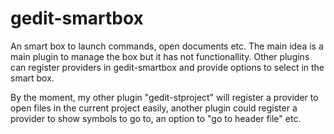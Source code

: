 gedit-smartbox
==============

An smart box to launch commands, open documents etc. The main idea is a
main plugin to manage the box but it has not functionallity. Other plugins
can register providers in gedit-smartbox and provide options to select
in the smart box. 

By the moment, my other plugin "gedit-stproject" will register a provider 
to open files in the current project easily, another plugin could register
a provider to show symbols to go to, an option to "go to header file" etc.
